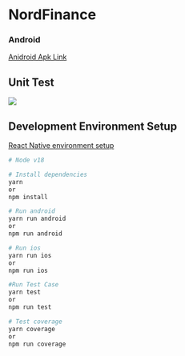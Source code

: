 # NordFinance

### Android

[Anidroid Apk Link](https://drive.google.com/file/d/1GMhQhfsXOoJcJOBo58aRxpfeQivfEFyo/view)

## Unit Test

<img src="https://iili.io/HPgXGgj.png"/>

## Development Environment Setup

[React Native environment setup](https://reactnative.dev/docs/environment-setup)

```bash
# Node v18
```

```bash
# Install dependencies
yarn
or
npm install
```

```bash
# Run android
yarn run android
or
npm run android
```

```bash
# Run ios
yarn run ios
or
npm run ios
```

```bash
#Run Test Case
yarn test
or
npm run test
```

```bash
# Test coverage
yarn coverage
or
npm run coverage
```
